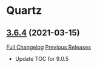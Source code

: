# Quartz

## [3.6.4](https://github.com/Nevcairiel/Quartz/tree/3.6.4) (2021-03-15)
[Full Changelog](https://github.com/Nevcairiel/Quartz/compare/3.6.3...3.6.4) [Previous Releases](https://github.com/Nevcairiel/Quartz/releases)

- Update TOC for 9.0.5  
